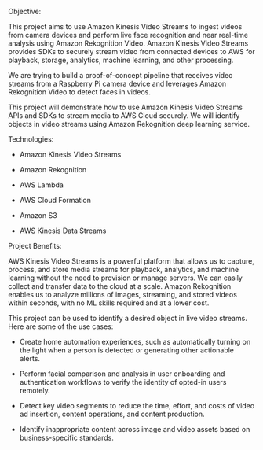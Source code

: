 Objective:

This project aims to use Amazon Kinesis Video Streams to ingest videos from camera devices and perform live face recognition and near real-time analysis using Amazon Rekognition Video. Amazon Kinesis Video Streams provides SDKs to securely stream video from connected devices to AWS for playback, storage, analytics, machine learning, and other processing. 

We are trying to build a proof-of-concept pipeline that receives video streams from a Raspberry Pi camera device and leverages Amazon Rekognition Video to detect faces in videos. 

This project will demonstrate how to use Amazon Kinesis Video Streams APIs and SDKs to stream media to AWS Cloud securely. We will identify objects in video streams using Amazon Rekognition deep learning service.


Technologies:

-	Amazon Kinesis Video Streams

-	Amazon Rekognition

-	AWS Lambda

-	AWS Cloud Formation

-	Amazon S3

-	AWS Kinesis Data Streams


Project Benefits: 

AWS Kinesis Video Streams is a powerful platform that allows us to capture, process, and store media streams for playback, analytics, and machine learning without the need to provision or manage servers. We can easily collect and transfer data to the cloud at a scale. Amazon Rekognition enables us to analyze millions of images, streaming, and stored videos within seconds, with no ML skills required and at a lower cost. 

This project can be used to identify a desired object in live video streams. Here are some of the use cases:  

-	Create home automation experiences, such as automatically turning on the light when a person is detected or generating other actionable alerts.

-	Perform facial comparison and analysis in user onboarding and authentication workflows to verify the identity of opted-in users remotely.

-	Detect key video segments to reduce the time, effort, and costs of video ad insertion, content operations, and content production.

-	Identify inappropriate content across image and video assets based on business-specific standards.
